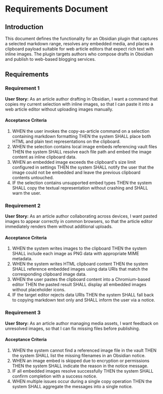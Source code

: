 # Requirements Document

## Introduction

This document defines the functionality for an Obsidian plugin that captures a selected markdown range, resolves any embedded media, and places a clipboard payload suitable for web article editors that expect rich text with inline images. The plugin targets authors who compose drafts in Obsidian and publish to web-based blogging services.

## Requirements

### Requirement 1

**User Story:** As an article author drafting in Obsidian, I want a command that copies my current selection with inline images, so that I can paste it into a web article editor without uploading images manually.

#### Acceptance Criteria

1. WHEN the user invokes the copy-as-article command on a selection containing markdown formatting THEN the system SHALL place both HTML and plain text representations on the clipboard.
2. WHEN the selection contains local image embeds referencing vault files THEN the system SHALL resolve each file path and embed the image content as inline clipboard data.
3. WHEN an embedded image exceeds the clipboard's size limit configured in settings THEN the system SHALL notify the user that the image could not be embedded and leave the previous clipboard contents untouched.
4. IF the selection contains unsupported embed types THEN the system SHALL copy the textual representation without crashing and SHALL warn the user.

### Requirement 2

**User Story:** As an article author collaborating across devices, I want pasted images to appear correctly in common browsers, so that the article editor immediately renders them without additional uploads.

#### Acceptance Criteria

1. WHEN the system writes images to the clipboard THEN the system SHALL include each image as PNG data with appropriate MIME metadata.
2. WHEN the system writes HTML clipboard content THEN the system SHALL reference embedded images using data URIs that match the corresponding clipboard image data.
3. WHEN the user pastes the clipboard content into a Chromium-based editor THEN the pasted result SHALL display all embedded images without placeholder icons.
4. IF the target editor rejects data URIs THEN the system SHALL fall back to copying markdown text only and SHALL inform the user via a notice.

### Requirement 3

**User Story:** As an article author managing media assets, I want feedback on unresolved images, so that I can fix missing files before publishing.

#### Acceptance Criteria

1. WHEN the system cannot find a referenced image file in the vault THEN the system SHALL list the missing filenames in an Obsidian notice.
2. WHEN an image embed is skipped due to encryption or permissions THEN the system SHALL indicate the reason in the notice message.
3. IF all embedded images resolve successfully THEN the system SHALL confirm completion with a success notice.
4. WHEN multiple issues occur during a single copy operation THEN the system SHALL aggregate the messages into a single notice.